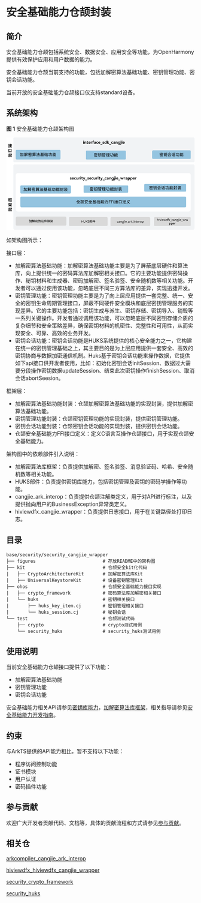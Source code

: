 # 安全基础能力仓颉封装

## 简介

安全基础能力仓颉包括系统安全、数据安全、应用安全等功能，为OpenHarmony提供有效保护应用和用户数据的能力。

安全基础能力仓颉当前支持的功能，包括加解密算法基础功能、密钥管理功能、密钥会话功能。

当前开放的安全基础能力仓颉接口仅支持standard设备。

## 系统架构

**图 1** 安全基础能力仓颉架构图

![安全基础能力仓颉架构图](figures/security_cangjie_wrapper_architecture.png "安全基础能力仓颉架构图")

如架构图所示：

接口层：

- 加解密算法基础功能：加解密算法基础功能主要是为了屏蔽底层硬件和算法库，向上提供统一的密码算法库加解密相关接口。它的主要功能提供密码操作、秘钥材料和生成器、密码加解密、签名验签、安全随机数等相关功能。开发者可以通过使用该功能，忽略底层不同三方算法库的差异，实现迅捷开发。
- 密钥管理功能：密钥管理功能主要是为了向上层应用提供一套完整、统一、安全的密钥生命周期管理接口，屏蔽不同硬件安全模块和底层密钥管理服务的实现差异。它的主要功能包括：密钥生成与派生、密钥存储、密钥导入、销毁等一系列关键操作。开发者通过调用该功能，可以忽略底层不同密钥存储介质的复杂细节和安全策略差异，确保密钥材料的机密性、完整性和可用性，从而实现安全、可靠、高效的业务开发。
- 密钥会话功能：密钥会话功能是HUKS系统提供的核心安全能力之一，它构建在统一的密钥管理基础之上，其主要目的是为上层应用提供一套安全、高效的密钥协商与数据加密通信机制。Huks基于密钥会话功能来操作数据，它提供如下api接口供开发者使用，比如：初始化密钥会话initSession、数据过大需要分段操作密钥数据updateSession、结束此次密钥操作finishSession、取消会话abortSeesion。

框架层：

- 加解密算法基础功能封装：仓颉加解密算法基础功能的实现封装，提供加解密算法基础功能。
- 密钥管理功能封装：仓颉密钥管理功能的实现封装，提供密钥管理功能。
- 密钥会话功能封装：仓颉密钥会话功能的实现封装，提供密钥会话功能。
- 仓颉安全基础能力FFI接口定义：定义C语言互操作仓颉接口，用于实现仓颉安全基础能力。

架构图中的依赖部件引入说明：

- 加解密算法库框架：负责提供加解密、签名验签、消息验证码、哈希、安全随机数等相关功能。
- HUKS部件：负责提供密钥库能力，包括密钥管理及密钥的密码学操作等功能。
- cangjie_ark_interop：负责提供仓颉注解类定义，用于对API进行标注，以及提供抛向用户的BusinessException异常类定义。
- hiviewdfx_cangjie_wrapper：负责提供日志接口，用于在关键路径处打印日志。

## 目录

```
base/security/security_cangjie_wrapper
├── figures                         # 存放README中的架构图
├── kit                             # 仓颉安全kit化代码
|   ├── CryptoArchitectureKit       # 加解密算法库Kit
|   ├── UniversalKeystoreKit        # 设备密钥管理Kit
├── ohos                            # 仓颉安全基础能力接口实现
|   ├── crypto_framework            # 密码算法库加解密相关接口
|   └── huks                        # 密钥相关接口
|       ├── huks_key_item.cj        # 密钥管理相关接口
|       └── huks_session.cj         # 秘钥会话
└── test                            # 仓颉测试代码
    ├── crypto                      # crypto测试用例
    └── security_huks               # security_huks测试用例
```

## 使用说明

当前安全基础能力仓颉接口提供了以下功能：

- 加解密算法基础功能
- 密钥管理功能
- 密钥会话功能

安全基础能力相关API请参见[密钥库能力](https://gitcode.com/openharmony-sig/arkcompiler_cangjie_ark_interop/blob/master/doc/API_Reference/source_zh_cn/apis/UniversalKeystoreKit/cj-apis-security_huks.md)，[加解密算法库框架](https://gitcode.com/openharmony-sig/arkcompiler_cangjie_ark_interop/blob/master/doc/API_Reference/source_zh_cn/apis/CryptoArchitectureKit/cj-apis-crypto.md)，相关指导请参见[安全基础能力开发指南](https://gitcode.com/openharmony-sig/arkcompiler_cangjie_ark_interop/tree/master/doc/Dev_Guide/source_zh_cn/security)。

## 约束

与ArkTS提供的API能力相比，暂不支持以下功能：

- 程序访问控制功能
- 证书模块
- 用户认证
- 密码插件功能

## 参与贡献

欢迎广大开发者贡献代码、文档等，具体的贡献流程和方式请参见[参与贡献](https://gitcode.com/openharmony/docs/blob/master/zh-cn/contribute/%E5%8F%82%E4%B8%8E%E8%B4%A1%E7%8C%AE.md)。

## 相关仓

[arkcompiler_cangjie_ark_interop](https://gitcode.com/openharmony-sig/arkcompiler_cangjie_ark_interop)

[hiviewdfx_hiviewdfx_cangjie_wrapper](https://gitcode.com/openharmony-sig/hiviewdfx_hiviewdfx_cangjie_wrapper)

[security_crypto_framework](https://gitcode.com/openharmony/security_crypto_framework)

[security_huks](https://gitcode.com/openharmony/security_huks)
